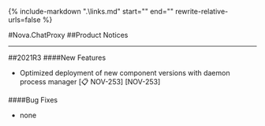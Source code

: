 {%
   include-markdown ".\links.md"
   start="<!--tasklink-start-->"
   end="<!--tasklink-end-->"
   rewrite-relative-urls=false
%}

#Nova.ChatProxy
##Product Notices
***
##2021R3
####New Features
- Optimized deployment of new component versions with daemon process manager [:clipboard: NOV-253] [NOV-253]

####Bug Fixes
- none